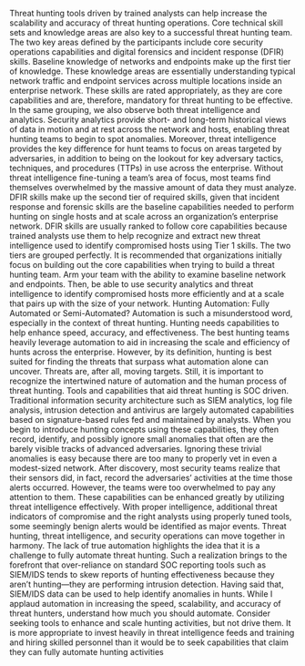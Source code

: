 
Threat hunting tools driven by trained analysts can help increase the scalability and accuracy of threat hunting operations. Core technical skill sets and knowledge areas are also key to a successful threat hunting team. The two key areas defined by the participants include core security operations capabilities and digital forensics and incident response (DFIR) skills. Baseline knowledge of networks and endpoints make up the first tier of knowledge. These knowledge areas are essentially understanding typical network traffic and endpoint services across multiple locations inside an enterprise network. These skills are rated appropriately, as they are core capabilities and are, therefore, mandatory for threat hunting to be effective. In the same grouping, we also observe both threat intelligence and analytics. Security analytics provide short- and long-term historical views of data in motion and at rest across the network and hosts, enabling threat hunting teams to begin to spot anomalies. Moreover, threat intelligence provides the key difference for hunt teams to focus on areas targeted by adversaries, in addition to being on the lookout for key adversary tactics, techniques, and procedures (TTPs) in use across the enterprise. Without threat intelligence fine-tuning a team’s area of focus, most teams find themselves overwhelmed by the massive amount of data they must analyze. DFIR skills make up the second tier of required skills, given that incident response and forensic skills are the baseline capabilities needed to perform hunting on single hosts and at scale across an organization’s enterprise network. DFIR skills are usually ranked to follow core capabilities because trained analysts use them to help recognize and extract new threat intelligence used to identify compromised hosts using Tier 1 skills. The two tiers are grouped perfectly. It is recommended that organizations initially focus on building out the core capabilities when trying to build a threat hunting team. Arm your team with the ability to examine baseline network and endpoints. Then, be able to use security analytics and threat intelligence to identify compromised hosts more efficiently and at a scale that pairs up with the size of your network. Hunting Automation: Fully Automated or Semi-Automated? Automation is such a misunderstood word, especially in the context of threat hunting. Hunting needs capabilities to help enhance speed, accuracy, and effectiveness. The best hunting teams heavily leverage automation to aid in increasing the scale and efficiency of hunts across the enterprise. However, by its definition, hunting is best suited for finding the threats that surpass what automation alone can uncover. Threats are, after all, moving targets. Still, it is important to recognize the intertwined nature of automation and the human process of threat hunting. Tools and capabilities that aid threat hunting is SOC driven. Traditional information security architecture such as SIEM analytics, log file analysis, intrusion detection and antivirus are largely automated capabilities based on signature-based rules fed and maintained by analysts. When you begin to introduce hunting concepts using these capabilities, they often record, identify, and possibly ignore small anomalies that often are the barely visible tracks of advanced adversaries. Ignoring these trivial anomalies is easy because there are too many to properly vet in even a modest-sized network. After discovery, most security teams realize that their sensors did, in fact, record the adversaries’ activities at the time those alerts occurred. However, the teams were too overwhelmed to pay any attention to them. These capabilities can be enhanced greatly by utilizing threat intelligence effectively. With proper intelligence, additional threat indicators of compromise and the right analysts using properly tuned tools, some seemingly benign alerts would be identified as major events. Threat hunting, threat intelligence, and security operations can move together in harmony. The lack of true automation highlights the idea that it is a challenge to fully automate threat hunting. Such a realization brings to the forefront that over-reliance on standard SOC reporting tools such as SIEM/IDS tends to skew reports of hunting effectiveness because they aren’t hunting—they are performing intrusion detection. Having said that, SIEM/IDS data can be used to help identify anomalies in hunts. While I applaud automation in increasing the speed, scalability, and accuracy of threat hunters, understand how much you should automate. Consider seeking tools to enhance and scale hunting activities, but not drive them. It is more appropriate to invest heavily in threat intelligence feeds and training and hiring skilled personnel than it would be to seek capabilities that claim they can fully automate hunting activities
